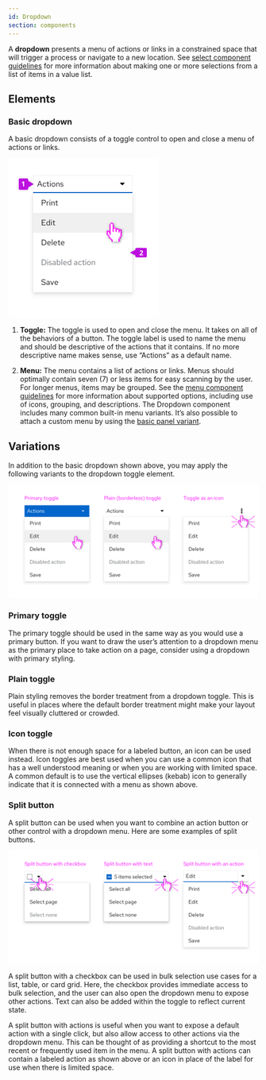```yaml
---
id: Dropdown
section: components
---
```


A **dropdown** presents a menu of actions or links in a constrained space that will trigger a process or navigate to a new location. See [select component guidelines](/components/select/) for more information about making one or more selections from a list of items in a value list.

## Elements
### Basic dropdown
A basic dropdown consists of a toggle control to open and close a menu of actions or links.

<img src="./img/basic-dropdown.png" alt="basic dropdown" width="303"/>


1. **Toggle:** The toggle is used to open and close the menu. It takes on all of the behaviors of a button. The toggle label is used to name the menu and should be descriptive of the actions that it contains. If no more descriptive name makes sense, use “Actions” as a default name.

2. **Menu:** The menu contains a list of actions or links. Menus should optimally contain seven (7) or less items for easy scanning by the user. For longer menus, items may be grouped. See the [menu component guidelines](/components/menu/design-guidelines) for more information about supported options, including use of icons, grouping, and descriptions. The Dropdown component includes many common built-in menu variants. It’s also possible to attach a custom menu by using the [basic panel variant](/components/dropdown/react#basic-panel).

## Variations
In addition to the basic dropdown shown above, you may apply the following variants to the dropdown toggle element.

<img src="./img/dropdown-variants.png" alt="dropdown variantions" width="772"/>

### Primary toggle
The primary toggle should be used in the same way as you would use a primary button. If you want to draw the user’s attention to a dropdown menu as the primary place to take action on a page, consider using a dropdown with primary styling.

### Plain toggle
Plain styling removes the border treatment from a dropdown toggle. This is useful in places where the default border treatment might make your layout feel visually cluttered or crowded.

### Icon toggle
When there is not enough space for a labeled button, an icon can be used instead. Icon toggles are best used when you can use a common icon that has a well understood meaning or when you are working with limited space. A common default is to use the vertical ellipses (kebab) icon to generally indicate that it is connected with a menu as shown above.

### Split button
A split button can be used when you want to combine an action button or other control with a dropdown menu. Here are some examples of split buttons.

<img src="./img/split-buttons.png" alt="split button" width="772"/>

A split button with a checkbox can be used in bulk selection use cases for a list, table, or card grid. Here, the checkbox provides immediate access to bulk selection, and the user can also open the dropdown menu to expose other actions. Text can also be added within the toggle to reflect current state.

A split button with actions is useful when you want to expose a default action with a single click, but also allow access to other actions via the dropdown menu. This can be thought of as providing a shortcut to the most recent or frequently used item in the menu. A split button with actions can contain a labeled action as shown above or an icon in place of the label for use when there is limited space.
